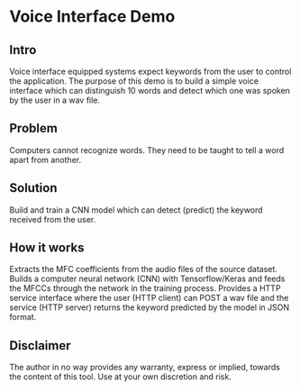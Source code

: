 
# Voice Interface Demo

## Intro

Voice interface equipped systems expect keywords from the user to control the application.
The purpose of this demo is to build a simple voice interface which can distinguish 10 words and detect
which one was spoken by the user in a wav file.

## Problem

Computers cannot recognize words. They need to be taught to tell a word apart from another.

## Solution

Build and train a CNN model which can detect (predict) the keyword received from the user. 

## How it works

Extracts the MFC coefficients from the audio files of the source dataset. Builds a computer neural network (CNN) with Tensorflow/Keras and feeds the MFCCs through the network in the training process. Provides a HTTP service interface
where the user (HTTP client) can POST a wav file and the service (HTTP server) returns the keyword predicted by the model
in JSON format. 

## Disclaimer

The author in no way provides any warranty, express or implied, towards the content of this tool. Use at your
own discretion and risk.